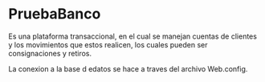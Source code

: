 # PruebaBanco
Es una plataforma transaccional, en el cual se manejan cuentas de clientes y los movimientos que estos realicen, los cuales pueden ser consignaciones y retiros.

La conexion a la base d edatos se hace a traves del archivo Web.config.
